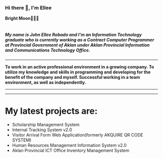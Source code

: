 ### Hi there 👋, I'm Ellee
<strong>Bright Moon</strong>🌙🥑🍟
<br><br>
<h5>My name is John Ellee Robado and I'm an Information Technology graduate who is currently working as a Contract Computer Programmer at Provincial Government of Aklan under Aklan Provincial Information and Communications Technology Office.</h5>

<hr>
<strong>To work in an active professional environment in a growing company.
To utilize my knowledge and skills in programming and developing for the benefit of the company and myself.
Successful working in a team environment, as well as independently.</strong>
<hr>
<hr>
<h1><b>My latest projects are:</b></h1>
<ul> 
  <li>Scholarship Management System</li>
  <li>Internal Tracking System v2.0</li>
  <li>Visitor Arrival Form Web Application(formerly AKQUIRE QR CODE SYSTEM) </li>
  <li>Human Resources Management Information System v2.0</li>
  <li>Aklan Provincial ICT Office Inventory Management System</li>
</ul>

